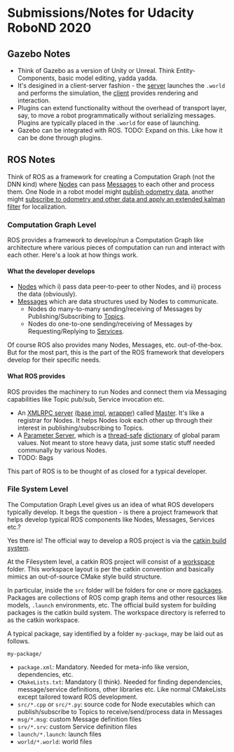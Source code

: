 # Submissions/Notes for Udacity RoboND 2020

## Gazebo Notes

* Think of Gazebo as a version of Unity or Unreal. Think Entity-Components, basic model editing, yadda yadda.
* It's desigined in a client-server fashion - the [server](http://gazebosim.org/tutorials?tut=components&cat=get_started#GazeboServer) launches the `.world` and performs the simulation, the [client](http://gazebosim.org/tutorials?tut=components&cat=get_started#GraphicalClient) provides rendering and interaction.
* Plugins can extend functionality without the overhead of transport layer, say, to move a robot programmatically without serializing messages. Plugins are typically placed in the `.world` for ease of launching.
* Gazebo can be integrated with ROS. TODO: Expand on this. Like how it can be done through plugins.

## ROS Notes

Think of ROS as a framework for creating a Computation Graph (not the DNN kind) where [Nodes](http://wiki.ros.org/Nodes) can pass [Messages](http://wiki.ros.org/Messages) to each other and process them. One Node in a robot model might [publish odometry data](https://github.com/ros-simulation/gazebo_ros_pkgs/blob/kinetic-devel/gazebo_plugins/src/gazebo_ros_planar_move.cpp#L305), another might [subscribe to odometry and other data and apply an extended kalman filter](https://github.com/udacity/robot_pose_ekf/blob/master/src/odom_estimation_node.cpp#L425-L426) for localization.

### Computation Graph Level

ROS provides a framework to develop/run a Computation Graph like architecture where various pieces of computation can run and interact with each other. Here's a look at how things work.

#### What the developer develops
* [Nodes](http://wiki.ros.org/Nodes) which i) pass data peer-to-peer to other Nodes, and ii) process the data (obviously).
* [Messages](http://wiki.ros.org/Messages) which are data structures used by Nodes to communicate. 
  * Nodes do many-to-many sending/receiving of Messages by Publishing/Subscribing to [Topics](http://wiki.ros.org/Topics).
  * Nodes do one-to-one sending/receiving of Messages by Requesting/Replying to [Services](http://wiki.ros.org/Services).

Of course ROS also provides many Nodes, Messages, etc. out-of-the-box. But for the most part, this is the part of the ROS framework that developers develop for their specific needs.

#### What ROS provides

ROS provides the machinery to run Nodes and connect them via Messaging capabilities like Topic pub/sub, Service invocation etc.

* An [XMLRPC server](https://github.com/ros/ros_comm/blob/kinetic-devel/tools/rosmaster/src/rosmaster/master.py#L66) [(base impl](https://github.com/ros/ros_comm/blob/kinetic-devel/tools/rosgraph/src/rosgraph/xmlrpc.py#L83), [wrapper)](https://github.com/ros/ros_comm/blob/kinetic-devel/tools/rosgraph/src/rosgraph/xmlrpc.py#L153) called [Master](http://wiki.ros.org/Master). It's like a registrar for Nodes. It helps Nodes look each other up through their interest in publishing/subscribing to Topics.
* A [Parameter Server](http://wiki.ros.org/Parameter%20Server), which is a [thread-safe](https://github.com/ros/ros_comm/blob/kinetic-devel/tools/rosmaster/src/rosmaster/paramserver.py#L63) [dictionary](https://github.com/ros/ros_comm/blob/kinetic-devel/tools/rosmaster/src/rosmaster/paramserver.py#L64) of global param values. Not meant to store heavy data, just some static stuff needed communally by various Nodes.
* TODO: Bags

This part of ROS is to be thought of as closed for a typical developer.

### File System Level

The Computation Graph Level gives us an idea of what ROS developers typically develop. It begs the question - is there a project framework that helps develop typical ROS components like Nodes, Messages, Services etc.?

Yes there is! The official way to develop a ROS project is via the [catkin build system](http://wiki.ros.org/catkin).

At the Filesystem level, a catkin ROS project will consist of a [workspace](http://wiki.ros.org/catkin/workspaces) folder. This workspace layout is per the catkin convention and basically mimics an out-of-source CMake style build structure. 

In particular, inside the `src` folder will be folders for one or more [packages](http://wiki.ros.org/catkin/Tutorials/CreatingPackage). Packages are collections of ROS comp graph items and other resources like models, `.launch` environments, etc. The official build system for building packages is the catkin build system. The workspace directory is referred to as the catkin workspace.

A typical package, say identified by a folder `my-package`, may be laid out as follows.

`my-package/`
* `package.xml`: Mandatory. Needed for meta-info like version, dependencies, etc.
* `CMakeLists.txt`: Mandatory (I think). Needed for finding dependencies, message/service definitions, other libraries etc. Like normal CMakeLists except tailored toward ROS development.
* `src/*.cpp` or `src/*.py`: source code for Node executables which can publish/subscribe to Topics to receive/send/process data in Messages
* `msg/*.msg`: custom Message definition files
* `srv/*.srv`: custom Service definition files
* `launch/*.launch`: launch files
* `world/*.world`: world files
